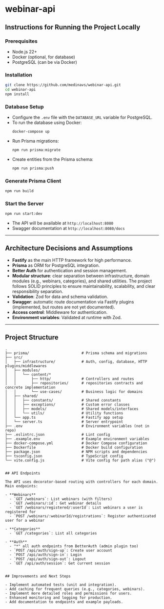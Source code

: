 # webinar-api

## Instructions for Running the Project Locally

### Prerequisites

- Node.js 22+
- Docker (optional, for database)
- PostgreSQL (can be via Docker)

### Installation

```sh
git clone https://github.com/medinavs/webinar-api.git
cd webinar-api
npm install
```

### Database Setup

- Configure the `.env` file with the `DATABASE_URL` variable for PostgreSQL.
- To run the database using Docker:
  ```sh
  docker-compose up
  ```
- Run Prisma migrations:
  ```sh
  npm run prisma:migrate
  ```
- Create entities from the Prisma schema:
  ```sh
  npm run prisma:push
  ```

### Generate Prisma Client

```sh
npm run build
```

### Start the Server

```sh
npm run start:dev
```

- The API will be available at `http://localhost:8080`
- Swagger documentation at `http://localhost:8080/docs`

---

## Architecture Decisions and Assumptions

- **Fastify** as the main HTTP framework for high performance.
- **Prisma** as ORM for PostgreSQL integration.
- **Better Auth** for authentication and session management.
- **Modular structure**: clear separation between infrastructure, domain modules (e.g., webinars, categories), and shared utilities. The project follows SOLID principles to ensure maintainability, scalability, and clear responsibility separation.
- **Validation**: Zod for data and schema validation.
- **Swagger**: automatic route documentation via Fastify plugins (implemented, but routes are not yet documented).
- **Access control**: Middleware for authentication.
- **Environment variables**: Validated at runtime with Zod.

---

## Project Structure

```
.
├── prisma/                        # Prisma schema and migrations
├── src/
│   ├── infrastructure/            # Auth, config, database, HTTP plugins/middlewares
│   ├── modules/
│   │   └── content/*
│   │       ├── http/              # Controllers and routes
│   │       ├── repositories/      # repositories contracts and concrete implementation
│   │       └── use-cases/         # Business logic for domains
│   ├── shared/
│   │   ├── constants/             # Shared constants
│   │   ├── exceptions/            # Custom error classes
│   │   ├── models/                # Shared models/interfaces
│   │   └── utils/                 # Utility functions
│   └── app.ts                     # Fastify app setup
│   └── server.ts                  # Server entrypoint
├── .env                           # Environment variables (not in repo)
├── .eslintrc.json                 # Lint config
├── .example.env                   # Example environment variables
├── docker-compose.yml             # Docker Compose configuration
├── Dockerfile                     # Docker build configuration
├── package.json                   # NPM scripts and dependencies
├── tsconfig.json                  # TypeScript config
└── vite.config.js                 # Vite config for path alias ("@")
```

```

## API Endpoints

The API uses decorator-based routing with controllers for each domain. Main endpoints:

- **Webinars**
  - `GET /webinars`: List webinars (with filters)
  - `GET /webinars/:id`: Get webinar details
  - `GET /webinars/registered/:userId`: List webinars a user is registered for
  - `POST /webinars/:webinarId/registrations`: Register authenticated user for a webinar

- **Categories**
  - `GET /categories`: List all categories

- **Auth**
  - "*" all auth endpoints from BetterAuth (admin plugin too)
  - `POST /api/auth/sign-up`: Create user account
  - `POST /api/auth/sign-in`: Login
  - `POST /api/auth/sign-out`: Logout
  - `GET /api/auth/session`: Get current session


## Improvements and Next Steps

- Implement automated tests (unit and integration).
- Add caching for frequent queries (e.g., categories, webinars).
- Implement more detailed roles and permissions for users.
- Enhanced monitoring and logging for production.
- Add documentation to endpoints and example payloads.
```
